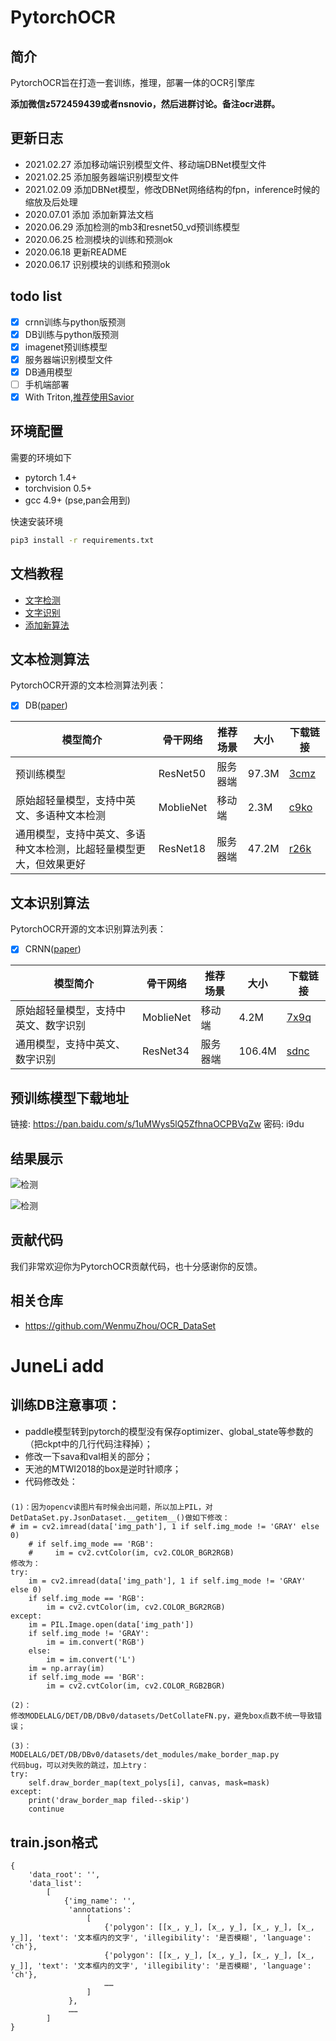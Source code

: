 # PytorchOCR

## 简介
PytorchOCR旨在打造一套训练，推理，部署一体的OCR引擎库

**添加微信z572459439或者nsnovio，然后进群讨论。备注ocr进群。**

## 更新日志
* 2021.02.27 添加移动端识别模型文件、移动端DBNet模型文件
* 2021.02.25 添加服务器端识别模型文件
* 2021.02.09 添加DBNet模型，修改DBNet网络结构的fpn，inference时候的缩放及后处理
* 2020.07.01 添加 添加新算法文档
* 2020.06.29 添加检测的mb3和resnet50_vd预训练模型
* 2020.06.25 检测模块的训练和预测ok
* 2020.06.18 更新README
* 2020.06.17 识别模块的训练和预测ok

## todo list
* [x] crnn训练与python版预测
* [x] DB训练与python版预测
* [x] imagenet预训练模型
* [x] 服务器端识别模型文件
* [x] DB通用模型
* [ ] 手机端部署
* [x] With Triton,[推荐使用Savior](https://github.com/novioleo/Savior)

## 环境配置

需要的环境如下
* pytorch 1.4+
* torchvision 0.5+
* gcc 4.9+ (pse,pan会用到)

快速安装环境
```bash
pip3 install -r requirements.txt
```

## 文档教程
* [文字检测](doc/检测.md)
* [文字识别](doc/识别.md)
* [添加新算法](doc/添加新算法.md)

## 文本检测算法

PytorchOCR开源的文本检测算法列表：
- [x]  DB([paper](https://arxiv.org/abs/1911.08947))

| 模型简介 | 骨干网络 | 推荐场景 |大小|  下载链接 |
|  ----  | ----  |  ----  | ----  |----  |
|预训练模型|ResNet50| 服务器端|97.3M|[ 3cmz](https://pan.baidu.com/s/1l4T0KX4W-PFy1EH5Nh9HSA)|
|原始超轻量模型，支持中英文、多语种文本检测|MoblieNet| 移动端|2.3M|[c9ko](https://pan.baidu.com/s/1DpM_HzwYFgAJhjgUtQ7CCw)|
|通用模型，支持中英文、多语种文本检测，比超轻量模型更大，但效果更好|ResNet18| 服务器端|47.2M|[r26k](https://pan.baidu.com/s/1Pt1P0Z8b280AAjr9jLMqeg)|


## 文本识别算法
PytorchOCR开源的文本识别算法列表：
- [x]  CRNN([paper](https://arxiv.org/abs/1507.05717))

| 模型简介 | 骨干网络 | 推荐场景 |大小 |  下载链接 |
|  ----  | ----  |  ----  | ----  | ----  |
|原始超轻量模型，支持中英文、数字识别|MoblieNet| 移动端|4.2M|[7x9q](https://pan.baidu.com/s/1l2BhmrjO1ZtmNw5yWCdPZQ)|
|通用模型，支持中英文、数字识别|ResNet34| 服务器端|106.4M|[sdnc](https://pan.baidu.com/s/1gnFVXHW-nOz1r8c53u-QFQ)|


## 预训练模型下载地址
链接: https://pan.baidu.com/s/1uMWys5lQ5ZfhnaOCPBVqZw  密码: i9du

## 结果展示

![检测](doc/imgs/exampl1.png)

![检测](doc/imgs/exampl2.png)

## 贡献代码
我们非常欢迎你为PytorchOCR贡献代码，也十分感谢你的反馈。

## 相关仓库 
* https://github.com/WenmuZhou/OCR_DataSet

# JuneLi add
## 训练DB注意事项：
* paddle模型转到pytorch的模型没有保存optimizer、global_state等参数的（把ckpt中的几行代码注释掉）；  
* 修改一下sava和val相关的部分；  
* 天池的MTWI2018的box是逆时针顺序；
* 代码修改处：  
###
    (1)：因为opencv读图片有时候会出问题，所以加上PIL，对DetDataSet.py.JsonDataset.__getitem__()做如下修改：
    # im = cv2.imread(data['img_path'], 1 if self.img_mode != 'GRAY' else 0)
        # if self.img_mode == 'RGB':
        #     im = cv2.cvtColor(im, cv2.COLOR_BGR2RGB)
    修改为：
    try:
        im = cv2.imread(data['img_path'], 1 if self.img_mode != 'GRAY' else 0)
        if self.img_mode == 'RGB':
            im = cv2.cvtColor(im, cv2.COLOR_BGR2RGB)
    except:
        im = PIL.Image.open(data['img_path'])
        if self.img_mode != 'GRAY':
            im = im.convert('RGB')
        else:
            im = im.convert('L')
        im = np.array(im)
        if self.img_mode == 'BGR':
            im = cv2.cvtColor(im, cv2.COLOR_RGB2BGR)
    
    (2)：
    修改MODELALG/DET/DB/DBv0/datasets/DetCollateFN.py，避免box点数不统一导致错误；
    
    (3)：
    MODELALG/DET/DB/DBv0/datasets/det_modules/make_border_map.py
    代码bug，可以对失败的跳过，加上try：
    try:
        self.draw_border_map(text_polys[i], canvas, mask=mask)
    except:
        print('draw_border_map filed--skip')
        continue
          

## train.json格式
    {
        'data_root': '',
        'data_list':
            [
                {'img_name': '',
                 'annotations':
                     [
                         {'polygon': [[x_, y_], [x_, y_], [x_, y_], [x_, y_]], 'text': '文本框内的文字', 'illegibility': '是否模糊', 'language': 'ch'},
                         {'polygon': [[x_, y_], [x_, y_], [x_, y_], [x_, y_]], 'text': '文本框内的文字', 'illegibility': '是否模糊', 'language': 'ch'},
                         ……
                     ]
                 },
                 ……
            ]
    }

## 